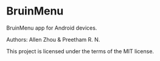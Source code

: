# BruinMenu
BruinMenu app for Android devices.

Authors: Allen Zhou & Preetham R. N.

This project is licensed under the terms of the MIT license.
